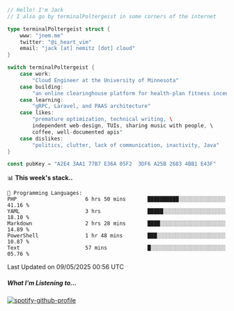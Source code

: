 ```go
// Hello! I'm Jack
// I also go by terminalPoltergeist in some corners of the internet

type terminalPoltergeist struct {
    www: "jnem.me"
    twitter: "@i_heart_vim"
    email: "jack [at] nemitz [dot] cloud"
}

switch terminalPoltergeist {
    case work:
        "Cloud Engineer at the University of Minnesota"
    case building:
        "an online clearinghouse platform for health-plan fitness incentive programs"
    case learning:
        "gRPC, Laravel, and PAAS architecture"
    case likes:
        "premature optimization, technical writing, \
        independent web-design, TUIs, sharing music with people, \
        coffee, well-documented apis"
    case dislikes:
        "politics, clutter, lack of communication, inactivity, Java"
}

const pubKey = "A2E4 3AA1 77B7 E36A 05F2  3DF6 A25B 2683 4BB1 E43F"
```

<!--START_SECTION:waka-->
📊 **This week's stack..** 

```text
💬 Programming Languages: 
PHP                      6 hrs 50 mins       ██████████░░░░░░░░░░░░░░░   41.16 % 
YAML                     3 hrs               █████░░░░░░░░░░░░░░░░░░░░   18.10 % 
Markdown                 2 hrs 28 mins       ████░░░░░░░░░░░░░░░░░░░░░   14.89 % 
PowerShell               1 hr 48 mins        ███░░░░░░░░░░░░░░░░░░░░░░   10.87 % 
Text                     57 mins             █░░░░░░░░░░░░░░░░░░░░░░░░   05.76 % 
```


 Last Updated on 09/05/2025 00:56 UTC
<!--END_SECTION:waka-->

##### What I'm Listening to...

[![spotify-github-profile](https://jnem.me/listening-item?maxAge=2592000)](https://jnem.me/listening)
